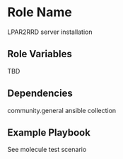 Role Name
=========

LPAR2RRD server installation

Role Variables
--------------

TBD

Dependencies
------------

community.general ansible collection

Example Playbook
----------------

See molecule test scenario
